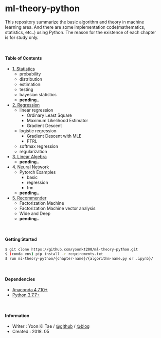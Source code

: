 ml-theory-python
=======

This repository summarize the basic algorithm and theory in machine learning area. And there are some implementation code(mathematics, statistics, etc..) using Python. 
The reason for the existence of each chapter is for study only. 


<br/>

#### Table of Contents

* [1. Statistics](https://github.com/yoonkt200/recommender-system/tree/master/01-statistics)
    - probability
    - distribution
    - estimation
    - testing
    - bayesian statistics
    - **pending..**
* [2. Regression](https://github.com/yoonkt200/recommender-system/tree/master/02-regression)
    - linear regression
        - Ordinary Least Square
        - Maximum Likelihood Estimator 
        - Gradient Descent
    - logistic regression
        - Gradient Descent with MLE
        - FTRL
    - softmax regression
    - regularization
* [3. Linear Algebra](https://github.com/yoonkt200/recommender-system/tree/master/03-linear-algebra)
    - **pending..**
* [4. Neural Network](https://github.com/yoonkt200/recommender-system/tree/master/04-neural-network)
    - Pytorch Examples
        - basic
        - regression
        - fnn
    - **pending..**
* [5. Recommender](https://github.com/yoonkt200/recommender-system/tree/master/05-recommender)
    - Factorization Machine
    - Factorization Machine vector analysis
    - Wide and Deep
    - **pending..**


<br/>

#### Getting Started
```bash
$ git clone https://github.com/yoonkt200/ml-theory-python.git
$ (conda env) pip install -r requirements.txt
$ run ml-theory-python/{chapter-name}/{algorithm-name.py or .ipynb}/
```

<br/>

#### Dependencies
* [Anaconda 4.7.10+](https://www.anaconda.com/distribution/)
* [Python 3.7.7+](https://www.continuum.io/downloads)



<br/>


#### Information
- Writer : Yoon Ki Tae / [@github](https://github.com/yoonkt200) / [@blog](http://yamalab.tistory.com)
- Created : 2018. 05
